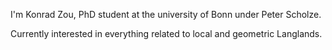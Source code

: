 I'm Konrad Zou, PhD student at the university of Bonn under Peter Scholze.

Currently interested in everything related to local and geometric Langlands.

<!---
konradzou/konradzou is a ✨ special ✨ repository because its `README.md` (this file) appears on your GitHub profile.
You can click the Preview link to take a look at your changes.
--->
